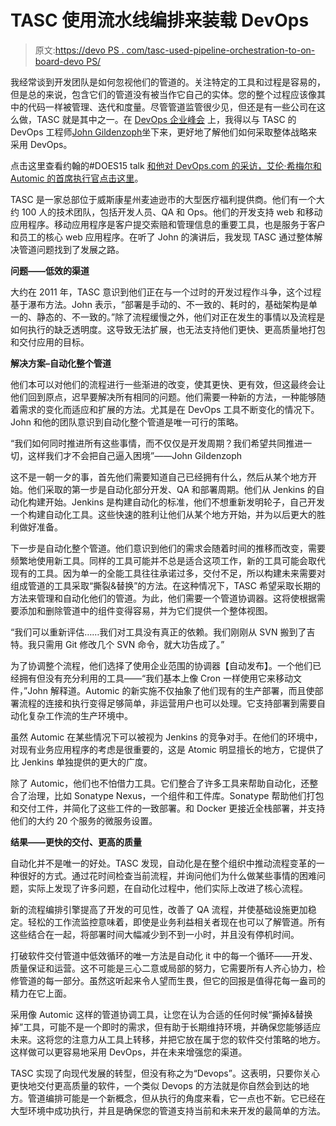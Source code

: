 # TASC 使用流水线编排来装载 DevOps

> 原文:[https://devo PS . com/tasc-used-pipeline-orchestration-to-on-board-devo PS/](https://devops.com/tasc-used-pipeline-orchestration-to-onboard-devops/)

我经常谈到开发团队是如何忽视他们的管道的。关注特定的工具和过程是容易的，但是总的来说，包含它们的管道没有被当作它自己的实体。您的整个过程应该像其中的代码一样被管理、迭代和度量。尽管管道监管很少见，但还是有一些公司在这么做，TASC 就是其中之一。在 [DevOps 企业峰会](http://devopsenterprise.io/) 上，我得以与 TASC 的 DevOps 工程师[John Gildenzoph](https://www.youtube.com/watch?v=s7gBJqRkUKM&feature=youtu.be)坐下来，更好地了解他们如何采取整体战略来采用 DevOps。

点击这里查看约翰的#DOES15 talk [和他对 DevOps.com 的采访，艾伦·希梅尔和 Automic 的首席执行官](https://www.youtube.com/watch?v=kLxLNei8bqI&feature=youtu.be)[点击这里](https://youtu.be/s7gBJqRkUKM?list=PLGnigCNRJjp67gfI72P1Y9O8NqIv13PLW)。

[](https://www.tasconline.com/)TASC 是一家总部位于威斯康星州麦迪逊市的大型医疗福利提供商。他们有一个大约 100 人的技术团队，包括开发人员、QA 和 Ops。他们的开发支持 web 和移动应用程序。移动应用程序是客户提交索赔和管理信息的重要工具，也是服务于客户和员工的核心 web 应用程序。在听了 John 的演讲后，我发现 TASC 通过整体解决管道问题找到了发展之路。

**问题——低效的渠道**

大约在 2011 年，TASC 意识到他们正在与一个过时的开发过程作斗争，这个过程基于瀑布方法。John 表示，“部署是手动的、不一致的、耗时的，基础架构是单一的、静态的、不一致的。”除了流程缓慢之外，他们对正在发生的事情以及流程是如何执行的缺乏透明度。这导致无法扩展，也无法支持他们更快、更高质量地打包和交付应用的目标。

**解决方案–自动化整个管道**

他们本可以对他们的流程进行一些渐进的改变，使其更快、更有效，但这最终会让他们回到原点，迟早要解决所有相同的问题。他们需要一种新的方法，一种能够随着需求的变化而适应和扩展的方法。尤其是在 DevOps 工具不断变化的情况下。John 和他的团队意识到自动化整个管道是唯一可行的策略。

“我们如何同时推进所有这些事情，而不仅仅是开发周期？我们希望共同推进一切，这样我们才不会把自己逼入困境”——John Gildenzoph

这不是一朝一夕的事，首先他们需要知道自己已经拥有什么，然后从某个地方开始。他们采取的第一步是自动化部分开发、QA 和部署周期。他们从 Jenkins 的自动化构建开始。Jenkins 是构建自动化的标准，他们不想重新发明轮子，自己开发一个构建自动化工具。这些快速的胜利让他们从某个地方开始，并为以后更大的胜利做好准备。

下一步是自动化整个管道。他们意识到他们的需求会随着时间的推移而改变，需要频繁地使用新工具。同样的工具可能并不总是适合这项工作，新的工具可能会取代现有的工具。因为单一的全能工具往往承诺过多，交付不足，所以构建未来需要对组成管道的工具采取“撕裂&替换”的方法。在这种情况下，TASC 希望采取长期的方法来管理和自动化他们的管道。为此，他们需要一个管道协调器。这将使根据需要添加和删除管道中的组件变得容易，并为它们提供一个整体视图。

“我们可以重新评估……我们对工具没有真正的依赖。我们刚刚从 SVN 搬到了吉特。我只需用 Git 修改几个 SVN 命令，就大功告成了。”

为了协调整个流程，他们选择了使用企业范围的协调器[](http://automic.com/products/automic-workload-automation)【自动发布】。一个他们已经拥有但没有充分利用的工具——“我们基本上像 Cron 一样使用它来移动文件，”John 解释道。Automic 的新实施不仅抽象了他们现有的生产部署，而且使部署流程的连接和执行变得足够简单，非运营用户也可以处理。它支持部署到需要自动化复杂工作流的生产环境中。

虽然 Automic 在某些情况下可以被视为 Jenkins 的竞争对手。在他们的环境中，对现有业务应用程序的考虑是很重要的，这是 Atomic 明显擅长的地方，它提供了比 Jenkins 单独提供的更大的广度。

除了 Automic，他们也不怕借力工具。它们整合了许多工具来帮助自动化，还整合了治理，比如 Sonatype Nexus，一个组件和工件库。Sonatype 帮助他们打包和交付工件，并简化了这些工件的一致部署。和 Docker 更接近全栈部署，并支持他们的大约 20 个服务的微服务设置。

**结果——更快的交付、更高的质量**

自动化并不是唯一的好处。TASC 发现，自动化是在整个组织中推动流程变革的一种很好的方式。通过花时间检查当前流程，并询问他们为什么做某些事情的困难问题，实际上发现了许多问题，在自动化过程中，他们实际上改进了核心流程。

新的流程编排引擎提高了开发的可见性，改善了 QA 流程，并使基础设施更加稳定。轻松的工作流监控意味着，即使是业务利益相关者现在也可以了解管道。所有这些结合在一起，将部署时间大幅减少到不到一小时，并且没有停机时间。

打破软件交付管道中低效循环的唯一方法是自动化 it 中的每一个循环——开发、质量保证和运营。这不可能是三心二意或局部的努力，它需要所有人齐心协力，检修管道的每一部分。虽然这听起来令人望而生畏，但它的回报是值得花每一盎司的精力在它上面。

采用像 Automic 这样的管道协调工具，让您在认为合适的任何时候“撕掉&替换掉”工具，可能不是一个即时的需求，但有助于长期维持环境，并确保您能够适应未来。这将您的注意力从工具上转移，并把它放在属于您的软件交付策略的地方。这样做可以更容易地采用 DevOps，并在未来增强您的渠道。

TASC 实现了向现代发展的转型，但没有称之为“Devops”。这表明，只要你关心更快地交付更高质量的软件，一个类似 Devops 的方法就是你自然会到达的地方。管道编排可能是一个新概念，但从执行的角度来看，它一点也不新。它已经在大型环境中成功执行，并且是确保您的管道支持当前和未来开发的最简单的方法。